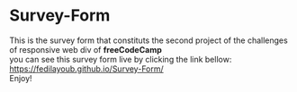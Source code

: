 # Survey-Form
This is the survey form that constituts the second project of the challenges of responsive web div of **freeCodeCamp**  
you can see this survey form live by clicking the link bellow:  
https://fedilayoub.github.io/Survey-Form/  
Enjoy!
